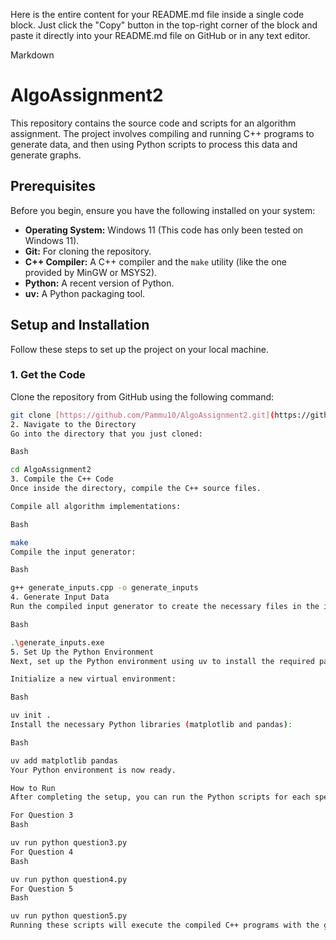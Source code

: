 Here is the entire content for your README.md file inside a single code block. Just click the "Copy" button in the top-right corner of the block and paste it directly into your README.md file on GitHub or in any text editor.

Markdown

# AlgoAssignment2

This repository contains the source code and scripts for an algorithm assignment. The project involves compiling and running C++ programs to generate data, and then using Python scripts to process this data and generate graphs.

## Prerequisites

Before you begin, ensure you have the following installed on your system:

* **Operating System:** Windows 11 (This code has only been tested on Windows 11).
* **Git:** For cloning the repository.
* **C++ Compiler:** A C++ compiler and the `make` utility (like the one provided by MinGW or MSYS2).
* **Python:** A recent version of Python.
* **uv:** A Python packaging tool.

## Setup and Installation

Follow these steps to set up the project on your local machine.

### 1. Get the Code

Clone the repository from GitHub using the following command:
```bash
git clone [https://github.com/Pammu10/AlgoAssignment2.git](https://github.com/Pammu10/AlgoAssignment2.git)
2. Navigate to the Directory
Go into the directory that you just cloned:

Bash

cd AlgoAssignment2
3. Compile the C++ Code
Once inside the directory, compile the C++ source files.

Compile all algorithm implementations:

Bash

make
Compile the input generator:

Bash

g++ generate_inputs.cpp -o generate_inputs
4. Generate Input Data
Run the compiled input generator to create the necessary files in the input/ folder.

Bash

.\generate_inputs.exe
5. Set Up the Python Environment
Next, set up the Python environment using uv to install the required packages.

Initialize a new virtual environment:

Bash

uv init .
Install the necessary Python libraries (matplotlib and pandas):

Bash

uv add matplotlib pandas
Your Python environment is now ready.

How to Run
After completing the setup, you can run the Python scripts for each specific question in the assignment.

For Question 3
Bash

uv run python question3.py
For Question 4
Bash

uv run python question4.py
For Question 5
Bash

uv run python question5.py
Running these scripts will execute the compiled C++ programs with the generated inputs and produce all the necessary data and graphs as output.